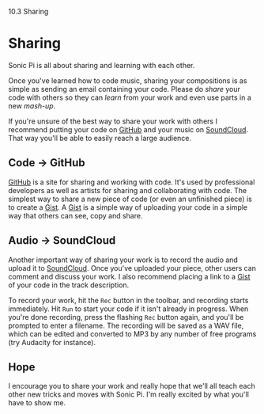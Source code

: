 10.3 Sharing

# Sharing

Sonic Pi is all about sharing and learning with each other. 

Once you've learned how to code music, sharing your compositions is as
simple as sending an email containing your code. Please do *share* your
code with others so they can *learn* from your work and even use parts
in a new *mash-up*. 

If you're unsure of the best way to share your work with others I
recommend putting your code on [GitHub](https://github.com) and your
music on [SoundCloud](https://soundcloud.com). That way you'll be able
to easily reach a large audience.

## Code -> GitHub

[GitHub](https://github.com) is a site for sharing and working with
code. It's used by professional developers as well as artists for
sharing and collaborating with code. The simplest way to share a new piece
of code (or even an unfinished piece) is to create a
[Gist](https://gist.github.com). A [Gist](https://gist.github.com) is a
simple way of uploading your code in a simple way that others can see,
copy and share.

## Audio -> SoundCloud

Another important way of sharing your work is to record the audio and
upload it to [SoundCloud](https://soundcloud.com). Once you've uploaded
your piece, other users can comment and discuss your work. I also
recommend placing a link to a [Gist](https://gist.github.com) of your
code in the track description.

To record your work, hit the `Rec` button in the toolbar, and
recording starts immediately.  Hit `Run` to start your code if
it isn't already in progress.  When you're done recording, press the
flashing `Rec` button again, and you'll be prompted to enter a
filename.  The recording will be saved as a WAV file, which can be
edited and converted to MP3 by any number of free programs (try
Audacity for instance).

## Hope

I encourage you to share your work and really hope that we'll all teach
each other new tricks and moves with Sonic Pi. I'm really excited by
what you'll have to show me.
